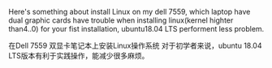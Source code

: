 Here's something about install Linux on my dell 7559, which laptop have dual graphic cards have trouble when installing linux(kernel highter than4..0)
for your fist installation, ubuntu18.04 LTS performent less problem.

在Dell 7559 双显卡笔记本上安装Linux操作系统
对于初学者来说，ubuntu 18.04 LTS版本有利于实践操作，能减少很多麻烦。
